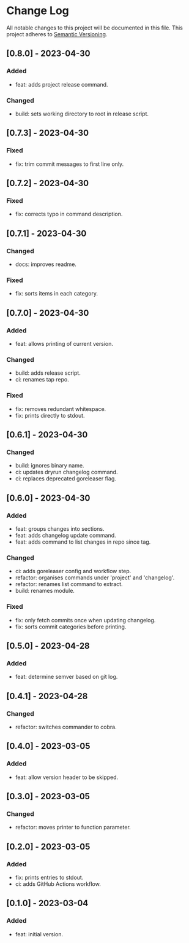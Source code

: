 # Change Log

All notable changes to this project will be documented in this file.
This project adheres to [Semantic Versioning](http://semver.org/).

## [0.8.0] - 2023-04-30
### Added
- feat: adds project release command.

### Changed
- build: sets working directory to root in release script.

## [0.7.3] - 2023-04-30
### Fixed
- fix: trim commit messages to first line only.

## [0.7.2] - 2023-04-30
### Fixed
- fix: corrects typo in command description.

## [0.7.1] - 2023-04-30
### Changed
- docs: improves readme.

### Fixed
- fix: sorts items in each category.

## [0.7.0] - 2023-04-30
### Added
- feat: allows printing of current version.

### Changed
- build: adds release script.
- ci: renames tap repo.

### Fixed
- fix: removes redundant whitespace.
- fix: prints directly to stdout.

## [0.6.1] - 2023-04-30
### Changed
- build: ignores binary name.
- ci: updates dryrun changelog command.
- ci: replaces deprecated goreleaser flag.

## [0.6.0] - 2023-04-30
### Added
- feat: groups changes into sections.
- feat: adds changelog update command.
- feat: adds command to list changes in repo since tag.

### Changed
- ci: adds goreleaser config and workflow step.
- refactor: organises commands under 'project' and 'changelog'.
- refactor: renames list command to extract.
- build: renames module.

### Fixed
- fix: only fetch commits once when updating changelog.
- fix: sorts commit categories before printing.

## [0.5.0] - 2023-04-28
### Added
- feat: determine semver based on git log.

## [0.4.1] - 2023-04-28
### Changed
- refactor: switches commander to cobra.

## [0.4.0] - 2023-03-05
### Added
- feat: allow version header to be skipped.

## [0.3.0] - 2023-03-05
### Changed
- refactor: moves printer to function parameter.

## [0.2.0] - 2023-03-05
### Added
- fix: prints entries to stdout.
- ci: adds GitHub Actions workflow.

## [0.1.0] - 2023-03-04
### Added
- feat: initial version.
